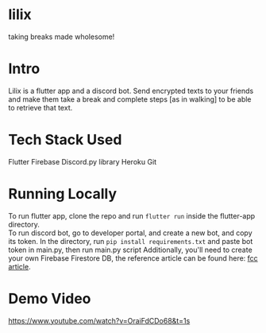 # lilix
taking breaks made wholesome!

# Intro
Lilix is a flutter app and a discord bot. Send encrypted texts to your friends and make them take a break and complete steps [as in walking] to be able to retrieve that text.

# Tech Stack Used
Flutter
Firebase
Discord.py library
Heroku
Git

# Running Locally
To run flutter app, clone the repo and run ```flutter run``` inside the flutter-app directory. <br>
To run discord bot, go to developer portal, and create a new bot, and copy its token. In the directory, run ``` pip install requirements.txt ``` and paste bot token in main.py, then run main.py script
Additionally, you'll need to create your own Firebase Firestore DB, the reference article can be found here: [fcc article](https://www.freecodecamp.org/news/how-to-get-started-with-firebase-using-python/#:~:text=First%2C%20we%20need%20to%20specify,private%20key%20in%20JSON%20format).


# Demo Video
https://www.youtube.com/watch?v=OraiFdCDo68&t=1s
